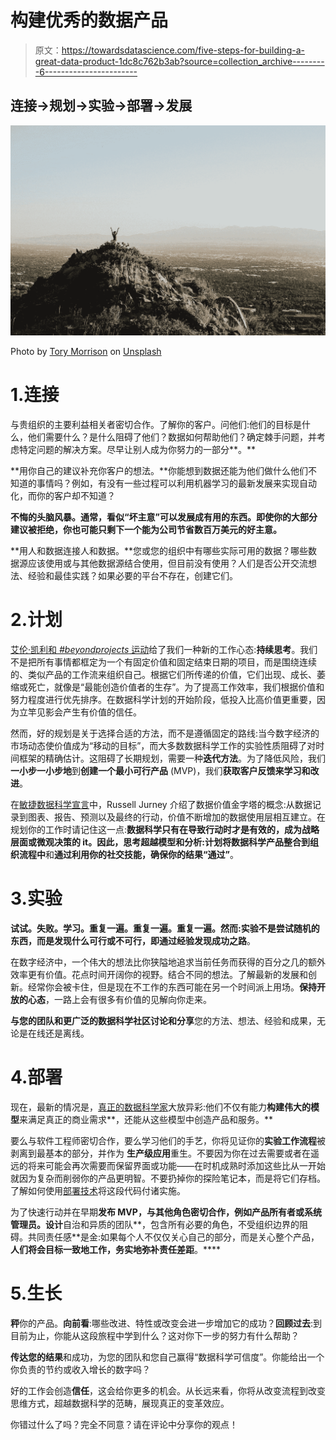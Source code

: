 # 构建优秀的数据产品

> 原文：<https://towardsdatascience.com/five-steps-for-building-a-great-data-product-1dc8c762b3ab?source=collection_archive---------6----------------------->

## 连接→规划→实验→部署→发展

![](img/059aadc65a0a734f5de422e505fc4618.png)

Photo by [Tory Morrison](https://unsplash.com/@toburg?utm_source=medium&utm_medium=referral) on [Unsplash](https://unsplash.com?utm_source=medium&utm_medium=referral)

# 1.连接

与贵组织的主要利益相关者密切合作。了解你的客户。问他们:他们的目标是什么，他们需要什么？是什么阻碍了他们？数据如何帮助他们？确定棘手问题，并考虑特定问题的解决方案。尽早让别人成为你努力的一部分**。**

**用你自己的建议补充你客户的想法。**你能想到数据还能为他们做什么他们不知道的事情吗？例如，有没有一些过程可以利用机器学习的最新发展来实现自动化，而你的客户却不知道？

**不悔的头脑风暴。通常，看似“坏主意”可以发展成有用的东西。即使你的大部分建议被拒绝，你也可能只剩下一个能为公司节省数百万美元的好主意。**

**用人和数据连接人和数据。**您或您的组织中有哪些实际可用的数据？哪些数据源应该使用或与其他数据源结合使用，但目前没有使用？人们是否公开交流想法、经验和最佳实践？如果必要的平台不存在，创建它们。

# 2.计划

[艾伦·凯利和 *#beyondprojects* 运动](https://de.slideshare.net/allankellynet/beyond-projects)给了我们一种新的工作心态:**持续思考**。我们不是把所有事情都框定为一个有固定价值和固定结束日期的项目，而是围绕连续的、类似产品的工作流来组织自己。根据它们所传递的价值，它们出现、成长、萎缩或死亡，就像是“最能创造价值者的生存”。为了提高工作效率，我们根据价值和努力程度进行优先排序。在数据科学计划的开始阶段，低投入比高价值更重要，因为立竿见影会产生有价值的信任。

然而，好的规划是关于选择合适的方法，而不是遵循固定的路线:当今数字经济的市场动态使价值成为“移动的目标”，而大多数数据科学工作的实验性质阻碍了对时间框架的精确估计。这阻碍了长期规划，需要一种**迭代方法**。为了降低风险，我们**一小步一小步地**到**创建一个最小可行产品** (MVP)，我们**获取客户反馈来学习和改进**。

在[敏捷数据科学宣言](https://www.oreilly.com/ideas/a-manifesto-for-agile-data-science)中，Russell Jurney 介绍了数据价值金字塔的概念:从数据记录到图表、报告、预测以及最终的行动，价值不断增加的数据使用层相互建立。在规划你的工作时请记住这一点:**数据科学只有在导致行动时才是有效的，**成为战略层面或微观决策的 it。因此，思考超越模型和分析:计划**将数据科学产品整合到组织流程中**和**通过利用你的社交技能，确保你的结果“通过”**。

# 3.实验

**试试。失败。学习。重复一遍。重复一遍。重复一遍。**然而:实验不是尝试随机的东西，而是发现什么可行或不可行，即**通过经验发现成功之路**。

在数字经济中，一个伟大的想法比你狭隘地追求当前任务而获得的百分之几的额外效率更有价值。花点时间开阔你的视野。结合不同的想法。了解最新的发展和创新。经常你会被卡住，但是现在不工作的东西可能在另一个时间派上用场。**保持开放的心态**，一路上会有很多有价值的见解向你走来。

**与您的团队和更广泛的数据科学社区讨论和分享**您的方法、想法、经验和成果，无论是在线还是离线。

# 4.部署

现在，最新的情况是，[真正的数据科学家](/the-third-wave-data-scientist-1421df7433c9)大放异彩:他们不仅有能力**构建伟大的模型**来满足真正的商业需求**，还能从这些模型中创造产品和服务。**

要么与软件工程师密切合作，要么学习他们的手艺，你将见证你的**实验工作流程**被剥离到最基本的部分，并作为 **生产级应用**重生。不要因为你在过去需要或者在遥远的将来可能会再次需要而保留界面或功能——在时机成熟时添加这些比从一开始就因为复杂而削弱你的产品更明智。不要扔掉你的探险笔记本，而是将它们存档。了解如何使用[部署技术](/creating-and-deploying-a-python-machine-learning-service-a06c341f020f)将这段代码付诸实施。

为了快速行动并在早期**发布 MVP，与其他角色密切合作，例如产品所有者或系统管理员。设计**自治和异质的团队**，包含所有必要的角色，不受组织边界的阻碍。共同责任感**是金:如果每个人不仅仅关心自己的部分，而是关心整个产品，**人们将会目标一致地工作，务实地弥补责任差距**。****

# 5.生长

**秤**你的产品。**向前看**:哪些改进、特性或改变会进一步增加它的成功？**回顾过去**:到目前为止，你能从这段旅程中学到什么？这对你下一步的努力有什么帮助？

**传达您的结果**和成功，为您的团队和您自己赢得“数据科学可信度”。你能给出一个你负责的节约或收入增长的数字吗？

好的工作会创造**信任**，这会给你更多的机会。从长远来看，你将从改变流程到改变思维方式，超越数据科学的范畴，展现真正的变革效应。

你错过什么了吗？完全不同意？请在评论中分享你的观点！